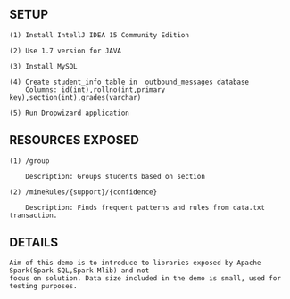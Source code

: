 ## SETUP

    (1) Install IntellJ IDEA 15 Community Edition

    (2) Use 1.7 version for JAVA

    (3) Install MySQL 

    (4) Create student_info table in  outbound_messages database 
        Columns: id(int),rollno(int,primary key),section(int),grades(varchar)

    (5) Run Dropwizard application

## RESOURCES EXPOSED

    (1) /group

        Description: Groups students based on section

    (2) /mineRules/{support}/{confidence}

        Description: Finds frequent patterns and rules from data.txt transaction. 

## DETAILS

    Aim of this demo is to introduce to libraries exposed by Apache Spark(Spark SQL,Spark Mlib) and not 
    focus on solution. Data size included in the demo is small, used for testing purposes.

